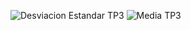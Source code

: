 ![Desviacion Estandar TP3](https://user-images.githubusercontent.com/53824547/131413152-aa85a92e-6a8b-4f56-b299-3034147d04f0.jpeg)
![Media TP3](https://user-images.githubusercontent.com/53824547/131413165-883c3e7c-4804-4b3c-acb8-b87965d6f551.jpeg)
